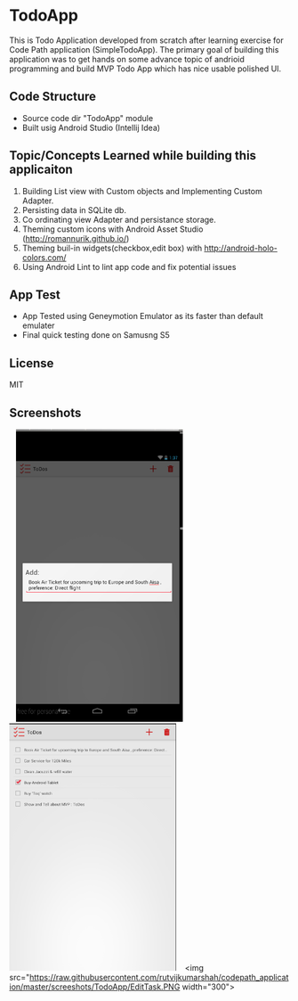 TodoApp
====================
This is Todo Application developed from scratch after learning exercise for Code Path application (SimpleTodoApp).
The primary goal of building this application was to get hands on some advance topic of andrioid programming and build MVP Todo App which has nice usable polished UI.

Code Structure
-----------
* Source code dir "TodoApp" module
* Built usig Android Studio (Intellij Idea)

Topic/Concepts Learned while building this applicaiton
--------------
1. Building List view with Custom objects and Implementing Custom Adapter.
2. Persisting data in SQLite db.
3. Co ordinating view Adapter and persistance storage.
4. Theming custom icons with Android Asset Studio (http://romannurik.github.io/)
5. Theming buil-in widgets(checkbox,edit box) with http://android-holo-colors.com/
6. Using Android Lint to lint app code and fix potential issues

App Test
--------------
* App Tested using Geneymotion Emulator as its faster than default emulater
* Final quick testing done on Samusng S5


License
----
MIT

Screenshots
------------

&nbsp;&nbsp;
<img src="https://raw.githubusercontent.com/rutvijkumarshah/codepath_application/master/screeshots/TodoApp/AddTask.PNG" width="300">
&nbsp;&nbsp;
<img src="https://raw.githubusercontent.com/rutvijkumarshah/codepath_application/master/screeshots/TodoApp/AllTasks.PNG" width="300">
&nbsp;&nbsp;
<img src="https://raw.githubusercontent.com/rutvijkumarshah/codepath_application/master/screeshots/TodoApp/EditTask.PNG  width="300">
